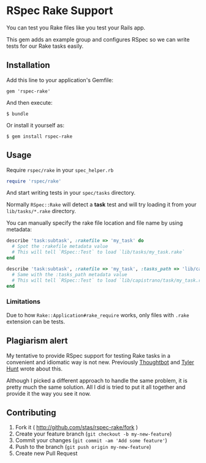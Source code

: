 # RSpec Rake Support

You can test you Rake files like you test your Rails app.

This gem adds an example group and configures RSpec so we can write tests for our Rake tasks easily.

## Installation

Add this line to your application's Gemfile:

    gem 'rspec-rake'

And then execute:

    $ bundle

Or install it yourself as:

    $ gem install rspec-rake

## Usage

Require `rspec/rake` in your `spec_helper.rb`

```ruby
require 'rspec/rake'
```

And start writing tests in your `spec/tasks` directory.

Normally `RSpec::Rake` will detect a **task** test and will try loading it from your `lib/tasks/*.rake` directory.

You can manually specify the rake file location and file name by using metadata:

```ruby
describe 'task:subtask', :rakefile => 'my_task' do
  # Spot the :rakefile metadata value
  # This will tell `RSpec::Test` to load `lib/tasks/my_task.rake`
end
```

```ruby
describe 'task:subtask', :rakefile => 'my_task', :tasks_path => 'lib/capistrano/tasks' do
  # Same with the :tasks_path metadata value
  # This will tell `RSpec::Test` to load `lib/capistrano/task/my_task.rake`
end
```

### Limitations

Due to how `Rake::Application#rake_require` works, only files with `.rake` extension can be tests.

## Plagiarism alert

My tentative to provide RSpec support for testing Rake tasks in a convenient and idiomatic way is not new.
Previously [Thoughtbot](http://robots.thoughtbot.com/test-rake-tasks-like-a-boss) and [Tyler Hunt](http://devoh.com/blog/2010/11/testing-rake-tasks-with-rspec) wrote about this.

Although I picked a different approach to handle the same problem, it is pretty much the same solution. All I did is tried to put it all together and provide it the way you see it now.

## Contributing

1. Fork it ( http://github.com/stas/rspec-rake/fork )
2. Create your feature branch (`git checkout -b my-new-feature`)
3. Commit your changes (`git commit -am 'Add some feature'`)
4. Push to the branch (`git push origin my-new-feature`)
5. Create new Pull Request
